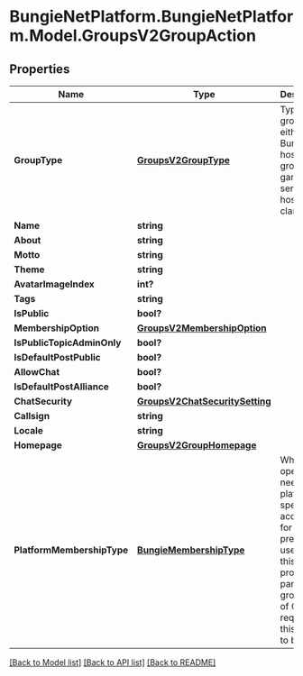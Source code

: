 # BungieNetPlatform.BungieNetPlatform.Model.GroupsV2GroupAction
## Properties

Name | Type | Description | Notes
------------ | ------------- | ------------- | -------------
**GroupType** | [**GroupsV2GroupType**](GroupsV2GroupType.md) | Type of group, either Bungie.net hosted group, or a game services hosted clan. | [optional] 
**Name** | **string** |  | [optional] 
**About** | **string** |  | [optional] 
**Motto** | **string** |  | [optional] 
**Theme** | **string** |  | [optional] 
**AvatarImageIndex** | **int?** |  | [optional] 
**Tags** | **string** |  | [optional] 
**IsPublic** | **bool?** |  | [optional] 
**MembershipOption** | [**GroupsV2MembershipOption**](GroupsV2MembershipOption.md) |  | [optional] 
**IsPublicTopicAdminOnly** | **bool?** |  | [optional] 
**IsDefaultPostPublic** | **bool?** |  | [optional] 
**AllowChat** | **bool?** |  | [optional] 
**IsDefaultPostAlliance** | **bool?** |  | [optional] 
**ChatSecurity** | [**GroupsV2ChatSecuritySetting**](GroupsV2ChatSecuritySetting.md) |  | [optional] 
**Callsign** | **string** |  | [optional] 
**Locale** | **string** |  | [optional] 
**Homepage** | [**GroupsV2GroupHomepage**](GroupsV2GroupHomepage.md) |  | [optional] 
**PlatformMembershipType** | [**BungieMembershipType**](BungieMembershipType.md) | When operation needs a platform specific account ID for the present user, use this property. In particular, groupType of Clan requires this value to be set. | [optional] 

[[Back to Model list]](../README.md#documentation-for-models) [[Back to API list]](../README.md#documentation-for-api-endpoints) [[Back to README]](../README.md)

